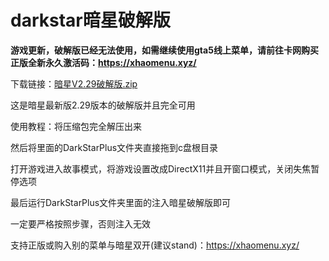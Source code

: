# darkstar暗星破解版

**游戏更新，破解版已经无法使用，如需继续使用gta5线上菜单，请前往卡网购买正版全新永久激活码：https://xhaomenu.xyz/**

下载链接：<a href="GTA5/pojieban/暗星V2.29破解版.zip" target="_blank">暗星V2.29破解版.zip</a>

这是暗星最新版2.29版本的破解版并且完全可用

使用教程：将压缩包完全解压出来

然后将里面的DarkStarPlus文件夹直接拖到c盘根目录

打开游戏进入故事模式，将游戏设置改成DirectX11并且开窗口模式，关闭失焦暂停选项

最后运行DarkStarPlus文件夹里面的注入暗星破解版即可

一定要严格按照步骤，否则注入无效

支持正版或购入别的菜单与暗星双开(建议stand)：https://xhaomenu.xyz/